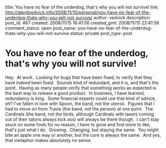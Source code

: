 title: You have no fear of the underdog, that's why you will not survive!
link: http://davidvedvick.info/2008/11/15/personal/you-have-no-fear-of-the-underdog-thats-why-you-will-not-survive/
author: vedvick
description: 
post_id: 467
created: 2008/11/15 16:41:56
created_gmt: 2008/11/15 22:41:56
comment_status: open
post_name: you-have-no-fear-of-the-underdog-thats-why-you-will-not-survive
status: private
post_type: post

# You have no fear of the underdog, that's why you will not survive!

Hey.  At work.  Looking for bugs that have been fixed, to verify that they have _indeed_ been fixed.  Sounds kind of redundant, and it is, and that's the point.  Having as many people verify that something works as expected is the best way to release a good product.  In business, I have learned, redundancy is king.  Some financial experts could use that kind of advice, eh? I've fallen in love with Spoon, the band, not the utensil.  Figures that I had to move on from Travis (the band, not the person) at one point.  The Cardinals (the band, not the birds, although Cardinals with lasers coming out of their talons always kick ass) will always be there though.  I can't stay stuck on some fools for no reason, I have to grow and find more to like, that's just what I do.  Growing.  Changing, but staying the same.  You might bite an apple one way or another, but the core is always the same.  And yes, that metaphor makes absolutely no sense.
